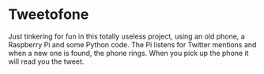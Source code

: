 # Tweetofone
 Just tinkering for fun in this totally useless project, using an old phone, a Raspberry Pi and some Python code. The Pi listens for Twitter mentions and when a new one is found, the phone rings. When you pick up the phone it will read you the tweet.
